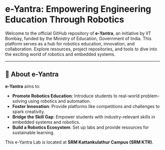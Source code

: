 # e-Yantra: Empowering Engineering Education Through Robotics

Welcome to the official GitHub repository of **e-Yantra**, an initiative by IIT Bombay, funded by the Ministry of Education, Government of India. This platform serves as a hub for robotics education, innovation, and collaboration. Explore resources, project repositories, and tools to dive into the exciting world of robotics and embedded systems.

---

## 🚀 About e-Yantra

**e-Yantra** aims to:
- **Promote Robotics Education**: Introduce students to real-world problem-solving using robotics and automation.
- **Foster Innovation**: Provide platforms like competitions and challenges to spark creativity.
- **Bridge the Skill Gap**: Empower students with industry-relevant skills in embedded systems and robotics.
- **Build a Robotics Ecosystem**: Set up labs and provide resources for sustainable learning.

This e-Yantra Lab is located at **SRM Kattankulathur Campus (SRM KTR)**.

